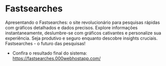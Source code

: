 # Fastsearches
Apresentando o Fastsearches: o site revolucionário para pesquisas rápidas com gráficos detalhados e dados precisos. Explore informações instantaneamente, deslumbre-se com gráficos cativantes e personalize sua experiência. Seja produtivo e seguro enquanto descobre insights cruciais. Fastsearches - o futuro das pesquisas!

- Confira o resultado final do sistema: 
https://fastsearches.000webhostapp.com/

